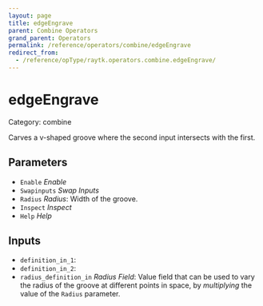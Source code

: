 ```yaml
---
layout: page
title: edgeEngrave
parent: Combine Operators
grand_parent: Operators
permalink: /reference/operators/combine/edgeEngrave
redirect_from:
  - /reference/opType/raytk.operators.combine.edgeEngrave/
---
```


# edgeEngrave

Category: combine



Carves a v-shaped groove where the second input intersects with the first.

## Parameters

* `Enable` *Enable*
* `Swapinputs` *Swap Inputs*
* `Radius` *Radius*: Width of the groove.
* `Inspect` *Inspect*
* `Help` *Help*

## Inputs

* `definition_in_1`: 
* `definition_in_2`: 
* `radius_definition_in` *Radius Field*:  Value field that can be used to vary the radius of the groove at different points in space, by *multiplying* the value of the `Radius` parameter.